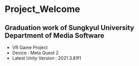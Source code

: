 # Project_Welcome

## Graduation work of Sungkyul University Department of Media Software

- VR Game Project
- Device : Meta Quest 2
- Latest Unity Version : 2021.3.81f1
